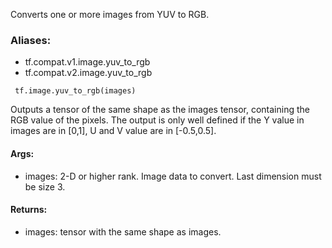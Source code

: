 Converts one or more images from YUV to RGB.
### Aliases:
- tf.compat.v1.image.yuv_to_rgb
- tf.compat.v2.image.yuv_to_rgb

```
 tf.image.yuv_to_rgb(images)
```
Outputs a tensor of the same shape as the images tensor, containing the RGB value of the pixels. The output is only well defined if the Y value in images are in [0,1], U and V value are in [-0.5,0.5].
#### Args:
- images: 2-D or higher rank. Image data to convert. Last dimension must be size 3.
#### Returns:
- images: tensor with the same shape as images.
